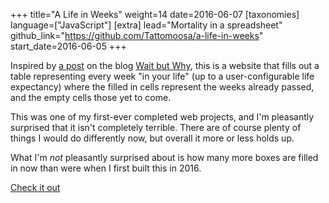 +++
title="A Life in Weeks"
weight=14
date=2016-06-07
[taxonomies]
language=["JavaScript"]
[extra]
lead="Mortality in a spreadsheet"
github_link="https://github.com/Tattomoosa/a-life-in-weeks"
start_date=2016-06-05
+++

Inspired by
[a post](https://waitbutwhy.com/2014/05/life-weeks.html)
on the blog
[Wait but Why](https://waitbutwhy.com/),
this is a website that fills out a table representing every week
"in your life" (up to a user-configurable life expectancy)
where the filled in cells represent the weeks already passed,
and the empty cells those yet to come.

This was one of my first-ever completed web projects, and I'm pleasantly surprised
that it isn't completely terrible.
There are of course plenty of things I would do differently now,
but overall it more or less holds up.

What I'm _not_ pleasantly surprised about is how many more boxes are filled in now
than were when I first built this in 2016.

[Check it out](http://tattomoosa.github.io/a-life-in-weeks/)
